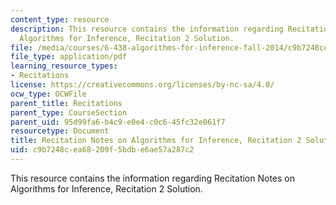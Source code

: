 ```yaml
---
content_type: resource
description: This resource contains the information regarding Recitation Notes on
  Algorithms for Inference, Recitation 2 Solution.
file: /media/courses/6-438-algorithms-for-inference-fall-2014/c9b7248cea68209f5bdbe6ae57a287c2_MIT6_438F14_rec2_sol.pdf
file_type: application/pdf
learning_resource_types:
- Recitations
license: https://creativecommons.org/licenses/by-nc-sa/4.0/
ocw_type: OCWFile
parent_title: Recitations
parent_type: CourseSection
parent_uid: 95d99fa6-b4c9-e0e4-c0c6-45fc32e061f7
resourcetype: Document
title: Recitation Notes on Algorithms for Inference, Recitation 2 Solution
uid: c9b7248c-ea68-209f-5bdb-e6ae57a287c2
---
```

This resource contains the information regarding Recitation Notes on Algorithms for Inference, Recitation 2 Solution.